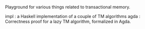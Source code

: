
Playground for various things related to transactional memory.

impl : a Haskell implementation of a couple of TM algorithms
agda : Correctness proof for a lazy TM algorithm, formalized in Agda.

